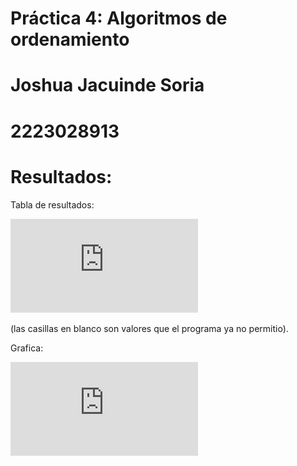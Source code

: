 # Práctica 4: Algoritmos de ordenamiento
# Joshua Jacuinde Soria
# 2223028913
# Resultados:
Tabla de resultados:

![tiempos de ejecucion.pdf](https://github.com/AGN-Teaching/practica-4-algoritmos-de-ordenamiento-joshua-jacuinde-soria/blob/main/tiempos%20de%20ejecucion.pdf)

(las casillas en blanco son valores que el programa ya no permitio).

Grafica:

![grafica.jpg](https://github.com/AGN-Teaching/practica-4-algoritmos-de-ordenamiento-joshua-jacuinde-soria/blob/main/tiempos%20de%20ejecucion.pdf)
